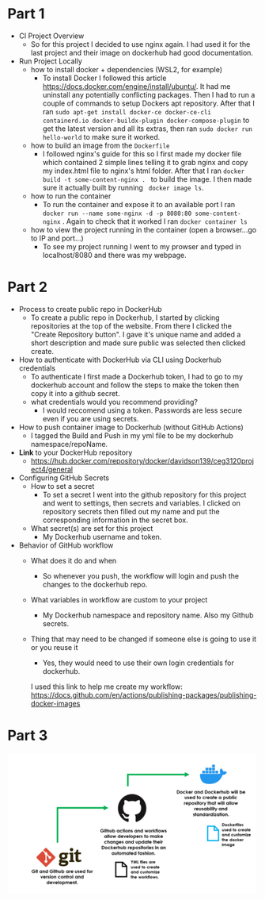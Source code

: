 # Part 1

- CI Project Overview
  - So for this project I decided to use nginx again. I had used it for the last project and their image on dockerhub had good documentation. 
- Run Project Locally
  - how to install docker + dependencies (WSL2, for example)
      - To install Docker I followed this article https://docs.docker.com/engine/install/ubuntu/. It had me uninstall any potentially conflicting packages. Then I had to run a couple of commands to setup Dockers apt repository. After that I ran ```sudo apt-get install docker-ce docker-ce-cli containerd.io docker-buildx-plugin docker-compose-plugin``` to get the latest version and all its extras, then ran ```sudo docker run hello-world``` to make sure it worked.
  - how to build an image from the `Dockerfile`
    - I followed nginx's guide for this so I first made my docker file which contained 2 simple lines telling it to grab nginx and copy my index.html file to nginx's html folder. After that I ran ```docker build -t some-content-nginx . ``` to build the image. I then made sure it actually built by running ``` docker image ls```.
  - how to run the container
    - To run the container and expose it to an available port I ran ```docker run --name some-nginx -d -p 8080:80 some-content-nginx``` . Again to check that it worked I ran ``` docker container ls ```
  - how to view the project running in the container (open a browser...go to IP and port...)
    - To see my project running I went to my prowser and typed in localhost/8080 and there was my webpage.

# Part 2
- Process to create public repo in DockerHub
  - To create a public repo in Dockerhub, I started by clicking repositories at the top of the website. From there I clicked the "Create Repository button". I gave it's unique name and added a short description and made sure public was selected then clicked create.
- How to authenticate with DockerHub via CLI using Dockerhub credentials
  - To authenticate I first made a Dockerhub token, I had to go to my dockerhub account and follow the steps to make the token then copy it into a github secret.
  - what credentials would you recommend providing?
    - I would reccomend using a token. Passwords are less secure even if you are using secrets.
- How to push container image to Dockerhub (without GitHub Actions)
  - I tagged the Build and Push in my yml file to be my dockerhub namespace/repoName.
- **Link** to your DockerHub repository
    - https://hub.docker.com/repository/docker/davidson139/ceg3120project4/general
- Configuring GitHub Secrets
  - How to set a secret
    - To set a secret I went into the github repository for this project and went to settings, then secrets and variables. I clicked on repository secrets then filled out my name and put the corresponding information in the secret box. 
  - What secret(s) are set for this project
    - My Dockerhub username and token.
- Behavior of GitHub workflow
  - What does it do and when
    - So whenever you push, the workflow will login and push the changes to the dockerhub repo.
  - What variables in workflow are custom to your project
    - My Dockerhub namespace and repository name. Also my Github secrets.
  - Thing that may need to be changed if someone else is going to use it or you reuse it
    - Yes, they would need to use their own login credentials for dockerhub. 

    I used this link to help me create my workflow: https://docs.github.com/en/actions/publishing-packages/publishing-docker-images

# Part 3
  ![graphic](pro4graphic.png)

